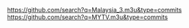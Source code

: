 https://github.com/search?q=Malaysia_3.m3u&type=commits
https://github.com/search?q=MYTV.m3u&type=commits
